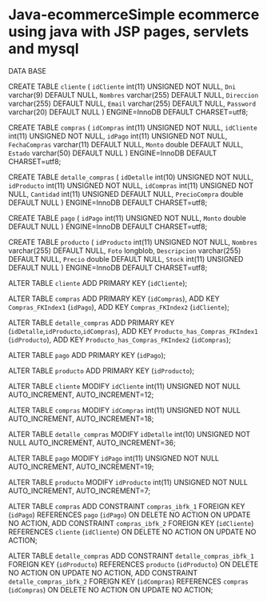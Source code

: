 # Java-ecommerceSimple ecommerce using java with JSP pages, servlets and mysql
DATA BASE

CREATE TABLE `cliente` (
  `idCliente` int(11) UNSIGNED NOT NULL,
  `Dni` varchar(9) DEFAULT NULL,
  `Nombres` varchar(255) DEFAULT NULL,
  `Direccion` varchar(255) DEFAULT NULL,
  `Email` varchar(255) DEFAULT NULL,
  `Password` varchar(20) DEFAULT NULL
) ENGINE=InnoDB DEFAULT CHARSET=utf8;

CREATE TABLE `compras` (
  `idCompras` int(11) UNSIGNED NOT NULL,
  `idCliente` int(11) UNSIGNED NOT NULL,
  `idPago` int(11) UNSIGNED NOT NULL,
  `FechaCompras` varchar(11) DEFAULT NULL,
  `Monto` double DEFAULT NULL,
  `Estado` varchar(50) DEFAULT NULL
) ENGINE=InnoDB DEFAULT CHARSET=utf8;

CREATE TABLE `detalle_compras` (
  `idDetalle` int(10) UNSIGNED NOT NULL,
  `idProducto` int(11) UNSIGNED NOT NULL,
  `idCompras` int(11) UNSIGNED NOT NULL,
  `Cantidad` int(11) UNSIGNED DEFAULT NULL,
  `PrecioCompra` double DEFAULT NULL
) ENGINE=InnoDB DEFAULT CHARSET=utf8;

CREATE TABLE `pago` (
  `idPago` int(11) UNSIGNED NOT NULL,
  `Monto` double DEFAULT NULL
) ENGINE=InnoDB DEFAULT CHARSET=utf8;

CREATE TABLE `producto` (
  `idProducto` int(11) UNSIGNED NOT NULL,
  `Nombres` varchar(255) DEFAULT NULL,
  `Foto` longblob,
  `Descripcion` varchar(255) DEFAULT NULL,
  `Precio` double DEFAULT NULL,
  `Stock` int(11) UNSIGNED DEFAULT NULL
) ENGINE=InnoDB DEFAULT CHARSET=utf8;

ALTER TABLE `cliente`
  ADD PRIMARY KEY (`idCliente`);

ALTER TABLE `compras`
  ADD PRIMARY KEY (`idCompras`),
  ADD KEY `Compras_FKIndex1` (`idPago`),
  ADD KEY `Compras_FKIndex2` (`idCliente`);

ALTER TABLE `detalle_compras`
  ADD PRIMARY KEY (`idDetalle`,`idProducto`,`idCompras`),
  ADD KEY `Producto_has_Compras_FKIndex1` (`idProducto`),
  ADD KEY `Producto_has_Compras_FKIndex2` (`idCompras`);

ALTER TABLE `pago`
  ADD PRIMARY KEY (`idPago`);

ALTER TABLE `producto`
  ADD PRIMARY KEY (`idProducto`);

ALTER TABLE `cliente`
  MODIFY `idCliente` int(11) UNSIGNED NOT NULL AUTO_INCREMENT, AUTO_INCREMENT=12;

ALTER TABLE `compras`
  MODIFY `idCompras` int(11) UNSIGNED NOT NULL AUTO_INCREMENT, AUTO_INCREMENT=18;

ALTER TABLE `detalle_compras`
  MODIFY `idDetalle` int(10) UNSIGNED NOT NULL AUTO_INCREMENT, AUTO_INCREMENT=36;

ALTER TABLE `pago`
  MODIFY `idPago` int(11) UNSIGNED NOT NULL AUTO_INCREMENT, AUTO_INCREMENT=19;

ALTER TABLE `producto`
  MODIFY `idProducto` int(11) UNSIGNED NOT NULL AUTO_INCREMENT, AUTO_INCREMENT=7;

ALTER TABLE `compras`
  ADD CONSTRAINT `compras_ibfk_1` FOREIGN KEY (`idPago`) REFERENCES `pago` (`idPago`) ON DELETE NO ACTION ON UPDATE NO ACTION,
  ADD CONSTRAINT `compras_ibfk_2` FOREIGN KEY (`idCliente`) REFERENCES `cliente` (`idCliente`) ON DELETE NO ACTION ON UPDATE NO ACTION;

ALTER TABLE `detalle_compras`
  ADD CONSTRAINT `detalle_compras_ibfk_1` FOREIGN KEY (`idProducto`) REFERENCES `producto` (`idProducto`) ON DELETE NO ACTION ON UPDATE NO ACTION,
  ADD CONSTRAINT `detalle_compras_ibfk_2` FOREIGN KEY (`idCompras`) REFERENCES `compras` (`idCompras`) ON DELETE NO ACTION ON UPDATE NO ACTION;
